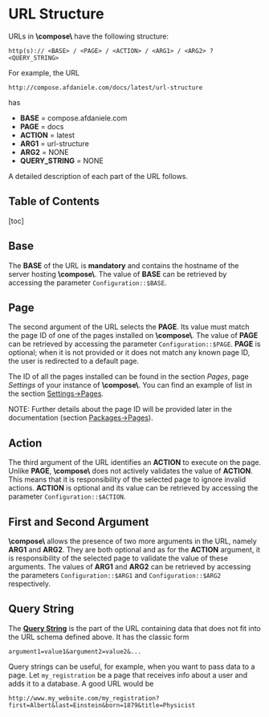 # URL Structure

URLs in **\\compose\\** have the following structure:

```http
http(s):// <BASE> / <PAGE> / <ACTION> / <ARG1> / <ARG2> ? <QUERY_STRING>
```

For example, the URL

```http
http://compose.afdaniele.com/docs/latest/url-structure
```

has

- **BASE** = compose.afdaniele.com
- **PAGE** = docs
- **ACTION** = latest
- **ARG1** = url-structure
- **ARG2** = NONE
- **QUERY_STRING** = NONE

A detailed description of each part of the URL follows.


## Table of Contents

[toc]


## Base

The **BASE** of the URL is **mandatory** and contains the hostname of the server hosting **\\compose\\**.
The value of **BASE** can be retrieved by accessing the parameter `Configuration::$BASE`.


## Page

The second argument of the URL selects the **PAGE**. Its value must match the page ID
of one of the pages installed on **\\compose\\**.
The value of **PAGE** can be retrieved by accessing the parameter `Configuration::$PAGE`.
**PAGE** is optional; when it is not provided or it does not match any known page ID,
the user is redirected to a default page.

The ID of all the pages installed can be found in the section *Pages*, page
*Settings* of your instance of **\\compose\\**. You can find an example of list
in the section [Settings->Pages](settings#section-pages).

NOTE: Further details about the page ID will be
provided later in the documentation (section [Packages->Pages](packages#pages)).


## Action

The third argument of the URL identifies an **ACTION** to execute on the page.
Unlike **PAGE**, **\\compose\\** does not actively validates the value of **ACTION**. This means that
it is responsibility of the selected page to ignore invalid actions. **ACTION** is optional and
its value can be retrieved by accessing the parameter `Configuration::$ACTION`.


## First and Second Argument

**\\compose\\** allows the presence of two more arguments in the URL, namely **ARG1** and **ARG2**.
They are both optional and as for the **ACTION** argument, it is responsibility of the selected page
to validate the value of these arguments.
The values of **ARG1** and **ARG2** can be retrieved by accessing the parameters `Configuration::$ARG1`
and `Configuration::$ARG2` respectively.


## Query String

The [**Query String**](https://en.wikipedia.org/wiki/Query_string) is the part of the URL containing
data that does not fit into the URL schema defined above. It has the classic form
```
argument1=value1&argument2=value2&...
```

Query strings can be useful, for example, when you want to pass data to a page. Let `my_registration`
be a page that receives info about a user and adds it to a database. A good URL would be

```http
http://www.my_website.com/my_registration?first=Albert&last=Einstein&born=1879&title=Physicist
```

